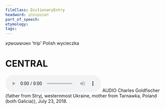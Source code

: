 ```yaml
---
fileClass: DictionaryEntry
headword: וואַטשעטשקע
part_of_speech: 
etymology: 
tags: 
---
```

וואַטשעטשקע
'trip'
Polish wycieczka

CENTRAL
========

<audio controls src="https://ia601509.us.archive.org/19/items/CharlesGoldfischer/2372018CharlesGoldfischer-Vatshetshketrip.mp3"></audio>
AUDIO Charles Goldfischer {father from Stryj, westernmost Ukraine, mother from Tarnawka, Poland (both Galicia)}, July 23, 2018. 
